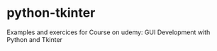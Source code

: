 # python-tkinter
Examples and exercices for Course on udemy: GUI Development with Python and Tkinter 
